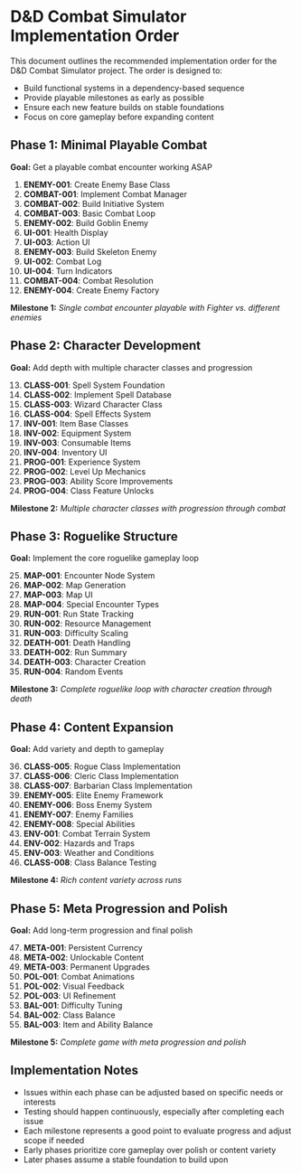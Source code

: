 # D&D Combat Simulator Implementation Order

This document outlines the recommended implementation order for the D&D Combat Simulator project. The order is designed to:

- Build functional systems in a dependency-based sequence
- Provide playable milestones as early as possible
- Ensure each new feature builds on stable foundations
- Focus on core gameplay before expanding content

## Phase 1: Minimal Playable Combat

**Goal:** Get a playable combat encounter working ASAP

1. **ENEMY-001**: Create Enemy Base Class
2. **COMBAT-001**: Implement Combat Manager
3. **COMBAT-002**: Build Initiative System
4. **COMBAT-003**: Basic Combat Loop
5. **ENEMY-002**: Build Goblin Enemy
6. **UI-001**: Health Display
7. **UI-003**: Action UI
8. **ENEMY-003**: Build Skeleton Enemy
9. **UI-002**: Combat Log
10. **UI-004**: Turn Indicators
11. **COMBAT-004**: Combat Resolution
12. **ENEMY-004**: Create Enemy Factory

**Milestone 1:** *Single combat encounter playable with Fighter vs. different enemies*

## Phase 2: Character Development

**Goal:** Add depth with multiple character classes and progression

13. **CLASS-001**: Spell System Foundation
14. **CLASS-002**: Implement Spell Database
15. **CLASS-003**: Wizard Character Class
16. **CLASS-004**: Spell Effects System
17. **INV-001**: Item Base Classes
18. **INV-002**: Equipment System
19. **INV-003**: Consumable Items
20. **INV-004**: Inventory UI
21. **PROG-001**: Experience System
22. **PROG-002**: Level Up Mechanics
23. **PROG-003**: Ability Score Improvements
24. **PROG-004**: Class Feature Unlocks

**Milestone 2:** *Multiple character classes with progression through combat*

## Phase 3: Roguelike Structure

**Goal:** Implement the core roguelike gameplay loop

25. **MAP-001**: Encounter Node System
26. **MAP-002**: Map Generation
27. **MAP-003**: Map UI
28. **MAP-004**: Special Encounter Types
29. **RUN-001**: Run State Tracking
30. **RUN-002**: Resource Management
31. **RUN-003**: Difficulty Scaling
32. **DEATH-001**: Death Handling
33. **DEATH-002**: Run Summary
34. **DEATH-003**: Character Creation
35. **RUN-004**: Random Events

**Milestone 3:** *Complete roguelike loop with character creation through death*

## Phase 4: Content Expansion

**Goal:** Add variety and depth to gameplay

36. **CLASS-005**: Rogue Class Implementation
37. **CLASS-006**: Cleric Class Implementation
38. **CLASS-007**: Barbarian Class Implementation
39. **ENEMY-005**: Elite Enemy Framework
40. **ENEMY-006**: Boss Enemy System
41. **ENEMY-007**: Enemy Families
42. **ENEMY-008**: Special Abilities
43. **ENV-001**: Combat Terrain System
44. **ENV-002**: Hazards and Traps
45. **ENV-003**: Weather and Conditions
46. **CLASS-008**: Class Balance Testing

**Milestone 4:** *Rich content variety across runs*

## Phase 5: Meta Progression and Polish

**Goal:** Add long-term progression and final polish

47. **META-001**: Persistent Currency
48. **META-002**: Unlockable Content
49. **META-003**: Permanent Upgrades
50. **POL-001**: Combat Animations
51. **POL-002**: Visual Feedback
52. **POL-003**: UI Refinement
53. **BAL-001**: Difficulty Tuning
54. **BAL-002**: Class Balance
55. **BAL-003**: Item and Ability Balance

**Milestone 5:** *Complete game with meta progression and polish*

## Implementation Notes

- Issues within each phase can be adjusted based on specific needs or interests
- Testing should happen continuously, especially after completing each issue
- Each milestone represents a good point to evaluate progress and adjust scope if needed
- Early phases prioritize core gameplay over polish or content variety
- Later phases assume a stable foundation to build upon